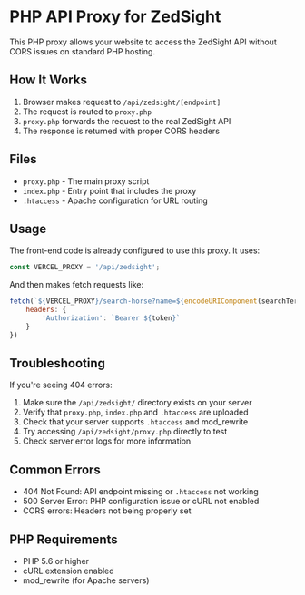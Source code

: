 # PHP API Proxy for ZedSight

This PHP proxy allows your website to access the ZedSight API without CORS issues on standard PHP hosting.

## How It Works

1. Browser makes request to `/api/zedsight/[endpoint]`
2. The request is routed to `proxy.php` 
3. `proxy.php` forwards the request to the real ZedSight API
4. The response is returned with proper CORS headers

## Files

- `proxy.php` - The main proxy script
- `index.php` - Entry point that includes the proxy
- `.htaccess` - Apache configuration for URL routing

## Usage

The front-end code is already configured to use this proxy. It uses:

```javascript
const VERCEL_PROXY = '/api/zedsight';
```

And then makes fetch requests like:

```javascript
fetch(`${VERCEL_PROXY}/search-horse?name=${encodeURIComponent(searchTerm)}`, {
    headers: {
        'Authorization': `Bearer ${token}`
    }
})
```

## Troubleshooting

If you're seeing 404 errors:

1. Make sure the `/api/zedsight/` directory exists on your server
2. Verify that `proxy.php`, `index.php` and `.htaccess` are uploaded
3. Check that your server supports `.htaccess` and mod_rewrite
4. Try accessing `/api/zedsight/proxy.php` directly to test
5. Check server error logs for more information

## Common Errors

- 404 Not Found: API endpoint missing or `.htaccess` not working
- 500 Server Error: PHP configuration issue or cURL not enabled
- CORS errors: Headers not being properly set

## PHP Requirements

- PHP 5.6 or higher
- cURL extension enabled
- mod_rewrite (for Apache servers)
